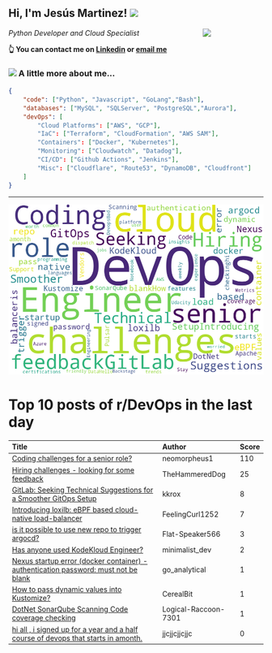 <!--
**jmartinezl/jmartinezl** is a ✨ _special_ ✨ repository because its `README.md` (this file) appears on your GitHub profile.

Here are some ideas to get you started:

- 🔭 I’m currently working on ...
- 🌱 I’m currently learning ...
- 👯 I’m looking to collaborate on ...
- 🤔 I’m looking for help with ...
- 💬 Ask me about ...
- 📫 How to reach me: ...
- 😄 Pronouns: ...
- ⚡ Fun fact: ...
-->

<h2>Hi, I'm Jesús Martinez! <img src="https://media.giphy.com/media/WUlplcMpOCEmTGBtBW/giphy.gif" width="30"> </h2>
<img align='right' src="https://media.giphy.com/media/NytMLKyiaIh6VH9SPm/giphy.gif" width="120">
<p><em>Python Developer and Cloud Specialist
</em></p>

**👆 You can contact me on [Linkedin](https://www.linkedin.com/in/jes%C3%BAs-martinez-2b7b10104/) or [email me](mailto:jesus.mtz.lorenzo@gmail.com)**

### <img src="https://media.giphy.com/media/VgCDAzcKvsR6OM0uWg/giphy.gif" width="50"> A little more about me...  

```json
{
    "code": ["Python", "Javascript", "GoLang","Bash"],
    "databases": ["MySQL", "SQLServer", "PostgreSQL","Aurora"],
    "devOps": [
        "Cloud Platforms": ["AWS", "GCP"],
        "IaC": ["Terraform", "CloudFormation", "AWS SAM"],
        "Containers": ["Docker", "Kubernetes"],
        "Monitoring": ["Cloudwatch", "Datadog"],
        "CI/CD": ["Github Actions", "Jenkins"],
        "Misc": ["Cloudflare", "Route53", "DynamoDB", "Cloudfront"]
    ]
}
```
---

![Wordcloud](./cloud.png)

# Top 10 posts of r/DevOps in the last day

| Title | Author | Score |
|:---|:---|:---|
| [Coding challenges for a senior role?](https://www.reddit.com/r/devops/comments/116bjgj/coding_challenges_for_a_senior_role/) | neomorpheus1 | 110 |
| [Hiring challenges - looking for some feedback](https://www.reddit.com/r/devops/comments/116ijed/hiring_challenges_looking_for_some_feedback/) | TheHammeredDog | 25 |
| [GitLab: Seeking Technical Suggestions for a Smoother GitOps Setup](https://www.reddit.com/r/devops/comments/116kfql/gitlab_seeking_technical_suggestions_for_a/) | kkrox | 8 |
| [Introducing loxilb: eBPF based cloud-native load-balancer](https://www.reddit.com/r/devops/comments/1170hgq/introducing_loxilb_ebpf_based_cloudnative/) | FeelingCurl1252 | 7 |
| [is it possible to use new repo to trigger argocd?](https://www.reddit.com/r/devops/comments/1174lo7/is_it_possible_to_use_new_repo_to_trigger_argocd/) | Flat-Speaker566 | 3 |
| [Has anyone used KodeKloud Engineer?](https://www.reddit.com/r/devops/comments/1173dm5/has_anyone_used_kodekloud_engineer/) | minimalist_dev | 2 |
| [Nexus startup error (docker container) - authentication password: must not be blank](https://www.reddit.com/r/devops/comments/116wqrv/nexus_startup_error_docker_container/) | go_analytical | 1 |
| [How to pass dynamic values into Kustomize?](https://www.reddit.com/r/devops/comments/116hzy9/how_to_pass_dynamic_values_into_kustomize/) | CerealBit | 1 |
| [DotNet SonarQube Scanning Code coverage checking](https://www.reddit.com/r/devops/comments/116xe9f/dotnet_sonarqube_scanning_code_coverage_checking/) | Logical-Raccoon-7301 | 1 |
| [hi all , i signed up for a year and a half course of devops that starts in amonth.](https://www.reddit.com/r/devops/comments/116lpmu/hi_all_i_signed_up_for_a_year_and_a_half_course/) | jjcjjcjjcjjc | 0 |
